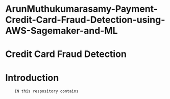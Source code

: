 # ArunMuthukumarasamy-Payment-Credit-Card-Fraud-Detection-using-AWS-Sagemaker-and-ML
# Credit Card Fraud Detection 
# Introduction 
        IN this respository contains 

